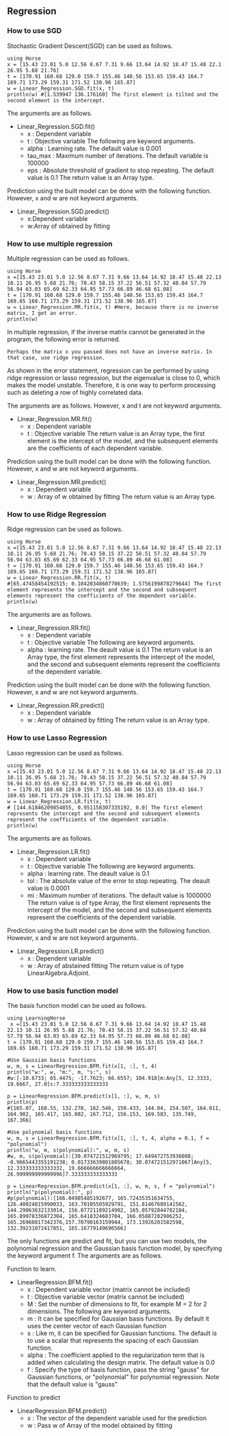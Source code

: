 ## Regression

### How to use SGD
Stochastic Gradient Descent(SGD) can be used as follows.

```@example
using Horse
x = [15.43 23.01 5.0 12.56 8.67 7.31 9.66 13.64 14.92 18.47 15.48 22.1 26.95 5.68 21.76]
t = [170.91 160.68 129.0 159.7 155.46 140.56 153.65 159.43 164.7 169.71 173.29 159.31 171.52 138.96 165.87]
w = Linear_Regression.SGD.fit(x, t)
println(w) #[1.539947 136.176160] The first element is tilted and the second element is the intercept.
```

The arguments are as follows.
- Linear_Regression.SGD.fit()
    - x : Dependent variable
    - t : Objective variable
The following are keyword arguments.
    - alpha : Learning rate. The default value is 0.001
	- tau_max : Maximum number of iterations. The default variable is 100000
	- eps : Absolute threshold of gradient to stop repeating. The default value is 0.1
The return value is an Array type.

Prediction using the built model can be done with the following function. However, x and w are not keyword arguments.
- Linear_Regression.SGD.predict()
	- x:Dependent variable
	- w:Array of obtained by fitting

### How to use multiple regression
Multiple regression can be used as follows.

```@example
using Horse
x =[15.43 23.01 5.0 12.56 8.67 7.31 9.66 13.64 14.92 18.47 15.48 22.13 10.11 26.95 5.68 21.76; 70.43 58.15 37.22 56.51 57.32 40.84 57.79 56.94 63.03 65.69 62.33 64.95 57.73 66.89 46.68 61.08]
t = [170.91 160.68 129.0 159.7 155.46 140.56 153.65 159.43 164.7 169.65 160.71 173.29 159.31 171.52 138.96 165.87]
w = Linear_Regression.MR.fit(x, t) #Here, because there is no inverse matrix, I get an error.
println(w)
```

In multiple regression, if the inverse matrix cannot be generated in the program, the following error is returned.
```@example
Perhaps the matrix x you passed does not have an inverse matrix. In that case, use ridge regression.
```

As shown in the error statement, regression can be performed by using ridge regression or lasso regression, but the eigenvalue is close to 0, which makes the model unstable. Therefore, it is one way to perform processing such as deleting a row of highly correlated data.

The arguments are as follows. However, x and t are not keyword arguments.
- Linear_Regression.MR.fit()
	- x : Dependent variable
	- t : Objective variable
The return value is an Array type, the first element is the intercept of the model, and the subsequent elements are the coefficients of each dependent variable.

Prediction using the built model can be done with the following function. However, x and w are not keyword arguments.
- Linear_Regression.MR.predict()
	- x : Dependent variable
	- w : Array of w obtained by fitting
The return value is an Array type.

### How to use Ridge Regression
Ridge regression can be used as follows.

```@example
using Horse
x =[15.43 23.01 5.0 12.56 8.67 7.31 9.66 13.64 14.92 18.47 15.48 22.13 10.11 26.95 5.68 21.76; 70.43 58.15 37.22 56.51 57.32 40.84 57.79 56.94 63.03 65.69 62.33 64.95 57.73 66.89 46.68 61.08]
t = [170.91 160.68 129.0 159.7 155.46 140.56 153.65 159.43 164.7 169.65 160.71 173.29 159.31 171.52 138.96 165.87]
w = Linear_Regression.RR.fit(x, t)
#[65.47458454192515; 0.1042034860770639; 1.5756199878279644] The first element represents the intercept and the second and subsequent elements represent the coefficients of the dependent variable.
println(w)
```

The arguments are as follows.
- Linear_Regression.RR.fit()
	- x : Dependent variable
	- t : Objective variable
The following are keyword arguments.
	- alpha : learning rate. The deault value is 0.1
The return value is an Array type, the first element represents the intercept of the model, and the second and subsequent elements represent the coefficients of the dependent variable.

Prediction using the built model can be done with the following function. However, x and w are not keyword arguments.
- Linear_Regression.RR.predict()
	- x : Dependent variable
	- w : Array of obtained by fitting
The return value is an Array type.

### How to use Lasso Regression
Lasso regression can be used as follows.

```@example
using Horse
x =[15.43 23.01 5.0 12.56 8.67 7.31 9.66 13.64 14.92 18.47 15.48 22.13 10.11 26.95 5.68 21.76; 70.43 58.15 37.22 56.51 57.32 40.84 57.79 56.94 63.03 65.69 62.33 64.95 57.73 66.89 46.68 61.08]
t = [170.91 160.68 129.0 159.7 155.46 140.56 153.65 159.43 164.7 169.65 160.71 173.29 159.31 171.52 138.96 165.87]
w = Linear_Regression.LR.fit(x, t)
# [144.61846209854855, 0.951158307335192, 0.0] The first element represents the intercept and the second and subsequent elements represent the coefficients of the dependent variable.
println(w)
```

The arguments are as follows.
- Linear_Regression.LR.fit()
	- x : Dependent variable
	- t : Objective variable
The following are keyword arguments.
	- alpha : learning rate. The deault value is 0.1
	- tol : The absolute value of the error to stop repeating. The deault value is 0.0001
	- mi : Maximum number of iterations. The default value is 1000000
The return value is of type Array, the first element represents the intercept of the model, and the second and subsequent elements represent the coefficients of the dependent variable.

Prediction using the built model can be done with the following function. However, x and w are not keyword arguments.
- Linear_Regression.LR.predict()
	- x : Dependent variable
	- w : Array of abstained fitting
The return value is of type LinearAlgebra.Adjoint.

### How to use basis function model
The basis function model can be used as follows.

```@example
using LearningHorse
 x =[15.43 23.01 5.0 12.56 8.67 7.31 9.66 13.64 14.92 18.47 15.48 22.13 10.11 26.95 5.68 21.76; 70.43 58.15 37.22 56.51 57.32 40.84 57.79 56.94 63.03 65.69 62.33 64.95 57.73 66.89 46.68 61.08]
t = [170.91 160.68 129.0 159.7 155.46 140.56 153.65 159.43 164.7 169.65 160.71 173.29 159.31 171.52 138.96 165.87]

#Use Gaussian basis functions
w, m, s = LinearRegression.BFM.fit(x[1, :], t, 4)
println("w:", w, "m:", m, "s:", s)
#w:[-10.6733; 65.4475; -17.7623; 66.6557; 104.918]m:Any[5, 12.3333, 19.6667, 27.0]s:7.333333333333333

p = LinearRegression.BFM.predict(x[1, :], w, m, s)
println(p)
#[165.07, 168.55, 132.278, 162.546, 150.433, 144.04, 154.507, 164.011, 164.902, 165.417, 165.082, 167.712, 156.153, 169.583, 135.749, 167.366]

#Use polynomial basis functions
w, m, s = LinearRegression.BFM.fit(x[1, :], t, 4, alpha = 0.1, f = "polynomial")
println("w, m, s(polynomial):", w, m, s)
#w, m, s(polynomial):[30.074721512969795; 17.649472753936088; -0.9665443355191238; 0.01733639801805678; 30.074721512971067]Any[5, 12.333333333333332, 19.666666666666664, 26.999999999999996]7.333333333333333

p = LinearRegression.BFM.predict(x[1, :], w, m, s, f = "polynomial")
println("p(polynomial):", p)
#p(polynomial):[166.04905485192677, 165.72435351634755, 126.40024815990033, 163.70105505929791, 151.81467689141562, 144.29063632133014, 156.07721189214902, 165.05792844782184, 165.89978336872304, 165.6418324683704, 166.05887282906252, 165.26960817342376,157.70790163159944, 173.13926201582598, 132.39231072417851, 165.16779149696566]
```
The only functions are predict and fit, but you can use two models, the polynomial regression and the Gaussian basis function model, by specifying the keyword argument f. The arguments are as follows.

Function to learn.
- LinearRegression.BFM.fit()
	- x : Dependent variable vector (matrix cannot be included) 
	- t : Objective variable vector (matrix cannot be included)
	- M : Set the number of dimensions to fit, for example M = 2 for 2 dimensions.
The following are keyword arguments.
	- m : It can be specified for Gaussian basis functions. By default it uses the center vector of each Gaussian function
	- s : Like m, it can be specified for Gaussian functions. The default is to use a scalar that represents the spacing of each Gaussian function.
	- alpha : The coefficient applied to the regularization term that is added when calculating the design matrix. The default value is 0.0
	- f : Specify the type of basis function, pass the string "gauss" for Gaussian functions, or "polynomial" for polynomial regression. Note that the default value is "gauss"

Function to predict
- LinearRegression.BFM.predict()
	- x : The vector of the dependent variable used for the prediction
	- w : Pass w of Array of the model obtained by fitting